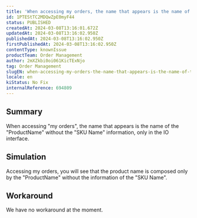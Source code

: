 ```yaml
---
title: 'When accessing my orders, the name that appears is the name of the ProductName without the SKU Name information.'
id: 1PTEStTC2MDQwZpE0myF44
status: PUBLISHED
createdAt: 2024-03-08T13:16:01.672Z
updatedAt: 2024-03-08T13:16:02.950Z
publishedAt: 2024-03-08T13:16:02.950Z
firstPublishedAt: 2024-03-08T13:16:02.950Z
contentType: knownIssue
productTeam: Order Management
author: 2mXZkbi0oi061KicTExNjo
tag: Order Management
slugEN: when-accessing-my-orders-the-name-that-appears-is-the-name-of-the-productname-without-the-sku-name-information
locale: en
kiStatus: No Fix
internalReference: 694809
---
```


## Summary


When accessing "my orders", the name that appears is the name of the "ProductName" without the "SKU Name" information, only in the IO interface.



##

## Simulation


Accessing my orders, you will see that the product name is composed only by the "ProductName" without the information of the "SKU Name".


##

## Workaround


We have no workaround at the moment.





